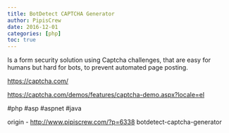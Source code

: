 ```yaml
---
title: BotDetect CAPTCHA Generator
author: PipisCrew
date: 2016-12-01
categories: [php]
toc: true
---
```


Is a form security solution using Captcha challenges, that are easy for humans but hard for bots, to prevent automated page posting.

https://captcha.com/

https://captcha.com/demos/features/captcha-demo.aspx?locale=el

#php #asp #aspnet #java

origin - http://www.pipiscrew.com/?p=6338 botdetect-captcha-generator